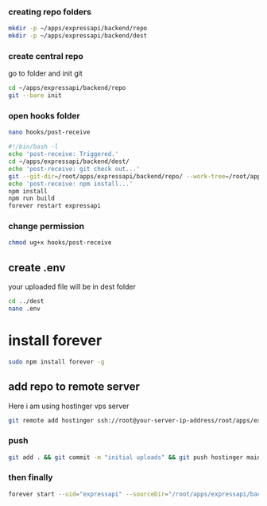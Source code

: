 
### creating repo folders
``` sh
mkdir -p ~/apps/expressapi/backend/repo
mkdir -p ~/apps/expressapi/backend/dest
```

### create central repo
go to folder and init git

``` sh
cd ~/apps/expressapi/backend/repo
git --bare init
```

### open hooks folder
``` sh
nano hooks/post-receive
```

``` sh
#!/bin/bash -l
echo 'post-receive: Triggered.'
cd ~/apps/expressapi/backend/dest/
echo 'post-receive: git check out...'
git --git-dir=/root/apps/expressapi/backend/repo/ --work-tree=/root/apps/expressapi/backend/dest/ checkout main -f
echo 'post-receive: npm install...'
npm install
npm run build
forever restart expressapi
```

### change permission
``` sh
chmod ug+x hooks/post-receive
```

## create .env
your uploaded file will be in dest folder

``` sh
cd ../dest
nano .env
```

# install forever
``` sh
sudo npm install forever -g
```

## add repo to remote server
Here i am using hostinger vps server
``` sh
git remote add hostinger ssh://root@your-server-ip-address/root/apps/expressapi/backend/repo/
```

### push 
``` sh
git add . && git commit -m "initial uploads" && git push hostinger main
```

### then finally
``` sh
forever start --uid="expressapi" --sourceDir="/root/apps/expressapi/backend/dest/" backend/server.js
```
